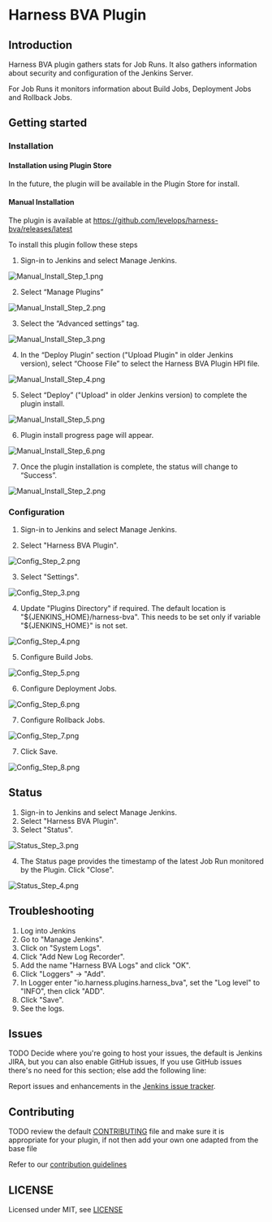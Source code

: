 Harness BVA Plugin
=======================

## Introduction

Harness BVA plugin gathers stats for Job Runs. It also gathers information about security and configuration of the Jenkins Server.

For Job Runs it monitors information about Build Jobs, Deployment Jobs and Rollback Jobs.


## Getting started

### Installation

#### Installation using Plugin Store

In the future, the plugin will be available in the Plugin Store for install.

#### Manual Installation
The plugin is available at https://github.com/levelops/harness-bva/releases/latest

To install this plugin follow these steps
1) Sign-in to Jenkins and select Manage Jenkins.

![Manual_Install_Step_1.png](./docs/Manual_Install_Step_1.png)

2) Select “Manage Plugins”

![Manual_Install_Step_2.png](./docs/Manual_Install_Step_2.png)

3) Select the “Advanced settings” tag.

![Manual_Install_Step_3.png](./docs/Manual_Install_Step_3.png)

4) In the “Deploy Plugin” section ("Upload Plugin" in older Jenkins version), select “Choose File” to select the Harness BVA Plugin HPI file.

![Manual_Install_Step_4.png](./docs/Manual_Install_Step_4.png)

5) Select “Deploy” ("Upload" in older Jenkins version) to complete the plugin install.

![Manual_Install_Step_5.png](./docs/Manual_Install_Step_5.png)

6) Plugin install progress page will appear.

![Manual_Install_Step_6.png](./docs/Manual_Install_Step_6.png)

7) Once the plugin installation is complete, the status will change to “Success”.

![Manual_Install_Step_2.png](./docs/Manual_Install_Step_7.png)


### Configuration

1) Sign-in to Jenkins and select Manage Jenkins.

2) Select "Harness BVA Plugin".

![Config_Step_2.png](./docs/Config_Step_2.png)

3) Select "Settings".

![Config_Step_3.png](./docs/Config_Step_3.png)

4) Update "Plugins Directory" if required. The default location is "${JENKINS_HOME}/harness-bva". This needs to be set only if variable "${JENKINS_HOME}" is not set.

![Config_Step_4.png](./docs/Config_Step_4.png)

5) Configure Build Jobs.

![Config_Step_5.png](./docs/Config_Step_5.png)

6) Configure Deployment Jobs.

![Config_Step_6.png](./docs/Config_Step_6.png)

7) Configure Rollback Jobs.

![Config_Step_7.png](./docs/Config_Step_7.png)

7) Click Save.

![Config_Step_8.png](./docs/Config_Step_8.png)

## Status
1) Sign-in to Jenkins and select Manage Jenkins.
2) Select "Harness BVA Plugin".
3) Select "Status".

![Status_Step_3.png](./docs/Status_Step_3.png)

4) The Status page provides the timestamp of the latest Job Run monitored by the Plugin. Click "Close".

![Status_Step_4.png](./docs/Status_Step_4.png)

## Troubleshooting
1) Log into Jenkins 
2) Go to "Manage Jenkins". 
3) Click on "System Logs". 
4) Click "Add New Log Recorder". 
5) Add the name "Harness BVA Logs" and click "OK". 
6) Click "Loggers" -> "Add". 
7) In Logger enter "io.harness.plugins.harness_bva", set the "Log level" to "INFO", then click "ADD". 
8) Click "Save". 
9) See the logs.

## Issues

TODO Decide where you're going to host your issues, the default is Jenkins JIRA, but you can also enable GitHub issues,
If you use GitHub issues there's no need for this section; else add the following line:

Report issues and enhancements in the [Jenkins issue tracker](https://issues.jenkins-ci.org/).

## Contributing

TODO review the default [CONTRIBUTING](https://github.com/jenkinsci/.github/blob/master/CONTRIBUTING.md) file and make sure it is appropriate for your plugin, if not then add your own one adapted from the base file

Refer to our [contribution guidelines](https://github.com/jenkinsci/.github/blob/master/CONTRIBUTING.md)

## LICENSE

Licensed under MIT, see [LICENSE](LICENSE.md)

